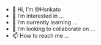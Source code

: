 - 👋 Hi, I’m @Hsnkato
- 👀 I’m interested in ...
- 🌱 I’m currently learning ...
- 💞️ I’m looking to collaborate on ...
- 📫 How to reach me ...

<!---
Hsnkato/Hsnkato is a ✨ special ✨ repository because its `README.md` (this file) appears on your GitHub profile.
You can click the Preview link to take a look at your changes.
--->
